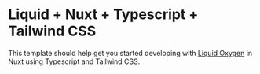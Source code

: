 # Liquid + Nuxt + Typescript + Tailwind CSS

This template should help get you started developing with [Liquid Oxygen](https://emdgroup-liquid.github.io/liquid/) in Nuxt using Typescript and Tailwind CSS.


